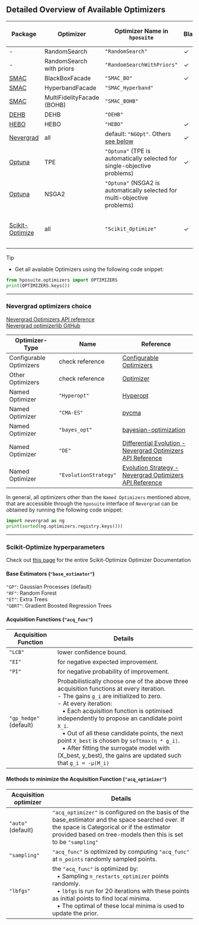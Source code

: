 ## Detailed Overview of Available Optimizers  

| Package                                        | Optimizer                   | Optimizer Name in `hposuite`    | Blackbox | Fidelities Supported | Multi-Objective (MO) | Continuations | Expert Priors | Hyperparameters                               | Tabular Benchmarks |
|------------------------------------------------|-----------------------------|---------------------------|----------|--------------------|----------------------|--------------|--------------|-----------------------------------------------|-------------------|
| -                                              | RandomSearch                | `"RandomSearch"`          | ✓        | `{0}`              | ✓                    |              |              |                                           | ✓                 |
| -                                              | RandomSearch with priors    | `"RandomSearchWithPriors"` | ✓        | `{0}`              | ✓                    |              | ✓            |                                           |                   |
| [SMAC](https://github.com/automl/SMAC3)        | BlackBoxFacade              | `"SMAC_BO"`               | ✓        | `{0}`              | ✓                    |              |              | `"xi"`                                    |                   |
| [SMAC](https://github.com/automl/SMAC3)        | HyperbandFacade             | `"SMAC_Hyperband"`        |          | `{1}`              |                      | ✓            |              | `"eta"`                                    |                   |
| [SMAC](https://github.com/automl/SMAC3)        | MultiFidelityFacade (BOHB)  | `"SMAC_BOHB"`             |          | `{1}`              |                      | ✓            |              | `"eta"`                                    |                   |
| [DEHB](https://github.com/automl/DEHB)         | DEHB                        | `"DEHB"`                  |          | `{1}`              |                      | ✓            |              | `"eta"`                                    |                   |
| [HEBO](https://github.com/huawei-noah/HEBO)    | HEBO                        | `"HEBO"`                  | ✓        | `{0}`              |                      |              |              |                                           |                   |
| [Nevergrad](https://github.com/facebookresearch/nevergrad) | all  | default: `"NGOpt"`. Others [see below](#Nevergrad-optimizers-choice) | ✓  | `{0}`              | ✓                    |              |              | optimizer choice [see below](#Nevergrad-optimizers-choice) |                   |
| [Optuna](https://github.com/optuna/optuna)     | TPE                         | `"Optuna"` (TPE is automatically selected for single-objective problems) | ✓  | `{0}`              |                      |              |              |                                           |                   |
| [Optuna](https://github.com/optuna/optuna)     | NSGA2                       | `"Optuna"` (NSGA2 is automatically selected for multi-objective problems) |    | `{0}`              | ✓                    |              |              |                                           |                   |
| [Scikit-Optimize](https://github.com/scikit-optimize/scikit-optimize) | all  | `"Scikit_Optimize"`      | ✓  | `{0}`              |                      |              |              | `"acq_func"`, `"base_estimator"`, `"acq_optimizer"`  [see here for details](#Scikit-Optimize-hyperparameters) |                   |




> [!TIP]
> * Get all available Optimizers using the following code snippet:
> ```python 
> from hposuite.optimizers import OPTIMIZERS
> print(OPTIMIZERS.keys())
> ```

-----------------------------------------------------
### Nevergrad optimizers choice

[Nevergrad Optimizers API reference](https://facebookresearch.github.io/nevergrad/optimizers_ref.html#optimizers) <br>
[Nevergrad optimizerlib GitHub](https://github.com/facebookresearch/nevergrad/blob/main/nevergrad/optimization/optimizerlib.py)

Optimizer-Type          | Name                      | Reference            |
------------------------|---------------------------|----------------------|
Configurable Optimizers | check reference           | [Configurable Optimizers](https://facebookresearch.github.io/nevergrad/optimizers_ref.html#configurable-optimizers)
Other Optimizers        | check reference           | [Optimizer](https://facebookresearch.github.io/nevergrad/optimizers_ref.html#optimizers)
Named Optimizer         | `"Hyperopt"`                  | [Hyperopt](https://github.com/hyperopt/hyperopt)
Named Optimizer         | `"CMA-ES"`                   | [pycma](https://github.com/CMA-ES/pycma)
Named Optimizer         | `"bayes_opt"`                 | [bayesian-optimization](https://github.com/bayesian-optimization/BayesianOptimization)
Named Optimizer         | `"DE"`                        | [Differential Evolution - Nevergrad Optimizers API Reference](https://facebookresearch.github.io/nevergrad/optimizers_ref.html#nevergrad.families.DifferentialEvolution)
Named Optimizer         | `"EvolutionStrategy"`         | [Evolution Strategy - Nevergrad Optimizers API Reference](https://facebookresearch.github.io/nevergrad/optimizers_ref.html#nevergrad.families.DifferentialEvolution)


In general, all optimizers other than the `Named Optimizers` mentioned above, that are accessible through the `hposuite` interface of `Nevergrad` can be obtained by running the following code snippet:

``` python
import nevergrad as ng
print(sorted(ng.optimizers.registry.keys()))
```


-------------------------------------------------------------



### Scikit-Optimize hyperparameters

Check out [this page](https://scikit-optimize.github.io/stable/modules/generated/skopt.optimizer.Optimizer.html#skopt.optimizer.Optimizer) for the entire Scikit-Optimize Optimizer Documentation

#### Base Estimators (`"base_estimator"`)

`"GP"`: Gaussian Processes (default) <br>
`"RF"`: Random Forest <br>
`"ET"`: Extra Trees <br>
`"GBRT"`: Gradient Boosted Regression Trees


#### Acquisition Functions (`"acq_func"`)


Acquisition Function | Details             |
---------------------|---------------------|
`"LCB"`                | lower confidence bound. |
`"EI"`                 | for negative expected improvement. |
`"PI"`                 | for negative probability of improvement. |
`"gp_hedge"` (default) | Probabilistically choose one of the above three acquisition functions at every iteration. <br> - The gains `g_i` are initialized to zero. <br> - At every iteration: <br> &nbsp;&nbsp; • Each acquisition function is optimised independently to propose an candidate point `X_i`. <br> &nbsp;&nbsp; • Out of all these candidate points, the next point `X_best` is chosen by `softmax(η * g_i)`. <br> &nbsp;&nbsp; • After fitting the surrogate model with (X_best, y_best), the gains are updated such that  `g_i = -μ(M_i)` |


#### Methods to minimize the Acquisition Function (`"acq_optimizer"`) 

Acquisition optimizer | Details |
----------------------|---------|
`"auto"` (default)      | `"acq_optimizer"` is configured on the basis of the base_estimator and the space searched over. If the space is Categorical or if the estimator provided based on tree-models then this is set to be `"sampling"` |
`"sampling"`            | `"acq_func"` is optimized by computing `"acq_func"` at `n_points` randomly sampled points. |
`"lbfgs"`               | the `"acq_func"` is optimized by: <br> &nbsp;&nbsp; • Sampling `n_restarts_optimizer` points randomly. <br> &nbsp;&nbsp; • `lbfgs` is run for 20 iterations with these points as initial points to find local minima. <br> &nbsp;&nbsp; • The optimal of these local minima is used to update the prior.